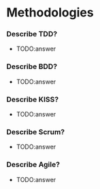 # Methodologies

### Describe TDD?
- TODO:answer

### Describe BDD?
- TODO:answer

### Describe KISS?
- TODO:answer

### Describe Scrum?
- TODO:answer

### Describe Agile?
- TODO:answer